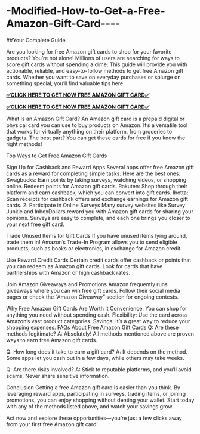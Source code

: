 # -Modified-How-to-Get-a-Free-Amazon-Gift-Card----
##Your Complete Guide

Are you looking for free Amazon gift cards to shop for your favorite products? You’re not alone! Millions of users are searching for ways to score gift cards without spending a dime. This guide will provide you with actionable, reliable, and easy-to-follow methods to get free Amazon gift cards. Whether you want to save on everyday purchases or splurge on something special, you’ll find valuable tips here.

**[✅CLICK HERE TO GET NOW FREE AMAZON GIFT CARD✅](https://giftsway.xyz/all-gift-card-1/)**

**[✅CLICK HERE TO GET NOW FREE AMAZON GIFT CARD✅](https://giftsway.xyz/all-gift-card-1/)**

What Is an Amazon Gift Card? An Amazon gift card is a prepaid digital or physical card you can use to buy products on Amazon. It’s a versatile tool that works for virtually anything on their platform, from groceries to gadgets. The best part? You can get these cards for free if you know the right methods!

Top Ways to Get Free Amazon Gift Cards

Sign Up for Cashback and Reward Apps Several apps offer free Amazon gift cards as a reward for completing simple tasks. Here are the best ones:
Swagbucks: Earn points by taking surveys, watching videos, or shopping online. Redeem points for Amazon gift cards. Rakuten: Shop through their platform and earn cashback, which you can convert into gift cards. Ibotta: Scan receipts for cashback offers and exchange earnings for Amazon gift cards. 2. Participate in Online Surveys Many survey websites like Survey Junkie and InboxDollars reward you with Amazon gift cards for sharing your opinions. Surveys are easy to complete, and each one brings you closer to your next free gift card.

Trade Unused Items for Gift Cards If you have unused items lying around, trade them in! Amazon’s Trade-In Program allows you to send eligible products, such as books or electronics, in exchange for Amazon credit.

Use Reward Credit Cards Certain credit cards offer cashback or points that you can redeem as Amazon gift cards. Look for cards that have partnerships with Amazon or high cashback rates.

Join Amazon Giveaways and Promotions Amazon frequently runs giveaways where you can win free gift cards. Follow their social media pages or check the “Amazon Giveaway” section for ongoing contests.

Why Free Amazon Gift Cards Are Worth It Convenience: You can shop for anything you need without spending cash. Flexibility: Use the card across Amazon’s vast product categories. Savings: It’s a great way to reduce your shopping expenses. FAQs About Free Amazon Gift Cards Q: Are these methods legitimate? A: Absolutely! All methods mentioned above are proven ways to earn free Amazon gift cards.

Q: How long does it take to earn a gift card? A: It depends on the method. Some apps let you cash out in a few days, while others may take weeks.

Q: Are there risks involved? A: Stick to reputable platforms, and you’ll avoid scams. Never share sensitive information.

Conclusion Getting a free Amazon gift card is easier than you think. By leveraging reward apps, participating in surveys, trading items, or joining promotions, you can enjoy shopping without denting your wallet. Start today with any of the methods listed above, and watch your savings grow.

Act now and explore these opportunities—you’re just a few clicks away from your first free Amazon gift card!

